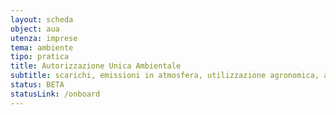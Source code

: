 ```yaml
---
layout: scheda
object: aua
utenza: imprese
tema: ambiente
tipo: pratica
title: Autorizzazione Unica Ambientale
subtitle: scarichi, emissioni in atmosfera, utilizzazione agronomica, acustica, rumore, rifiuti, autorizzazione, ambiente, AUA
status: BETA
statusLink: /onboard
---
```

